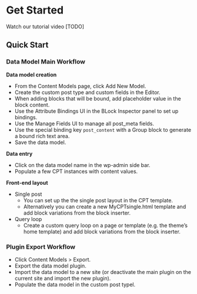 
# Get Started


Watch our tutorial video [TODO]


## Quick Start

### Data Model Main Workflow

**Data model creation**

* From the Content Models page, click Add New Model.
* Create the custom post type and custom fields in the Editor.
* When adding blocks that will be bound, add placeholder value in the block content.
* Use the Attribute Bindings UI in the BLock Inspector panel to set up bindings.
* Use the Manage Fields UI to manage all post_meta fields.
* Use the special binding key `post_content` with a Group block to generate a bound rich text area.
* Save the data model.


**Data entry**

* Click on the data model name in the wp-admin side bar.
* Populate a few CPT instances with content values.

**Front-end layout**

* Single post
  * You can set up the the single post layout in the CPT template.
  * Alternatively you can create a new MyCPTsingle.html template and add block variations from the block inserter.
* Query loop
  * Create a custom query loop on a page or template (e.g. the theme’s home template) and add block variations from the block inserter.

### Plugin Export Workflow

* Click Content Models > Export.
* Export the data model plugin.
* Import the data model to a new site (or deactivate the main plugin on the current site and import the new plugin).
* Populate the data model in the custom post typel.
  